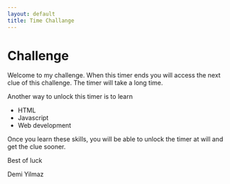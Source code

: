 ```yaml
---
layout: default
title: Time Challange
---
```


# Challenge

<p id="timer"></p>

<script type="text/javascript" charset="utf-8">
	var timeRemaning = 60 * 60 * 24 * 365
	const timerElement = document.getElementById('timer')
	timerElement.innerHTML = timeRemaning

	setInterval(function() { 
		if(timeRemaning <= 0) {
			timerElement.innerHTML = 'Congratz! Email this code with your name to demiculus@gmail.com to obtain your next clue. Code: `5^34Gk(3`'
			clearInterval(interval);
			return
		}
		timeRemaning -= 1
		timerElement.innerHTML = timeRemaning
	}, 1000);
</script>	

Welcome to my challenge. When this timer ends you will access the next clue of this challenge. The timer will take a long time.

Another way to unlock this timer is to learn
- HTML
- Javascript
- Web development

Once you learn these skills, you will be able to unlock the timer at will and get the clue sooner.

Best of luck

Demi Yilmaz